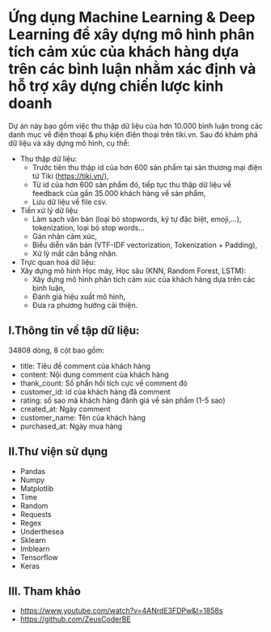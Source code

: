 # Ứng dụng Machine Learning & Deep Learning để xây dựng mô hình phân tích cảm xúc của khách hàng dựa trên các bình luận nhằm xác định và hỗ trợ xây dựng chiến lược kinh doanh
Dự án này bao gồm việc thu thập dữ liệu của hơn 10.000 bình luận trong các danh mục về điện thoại & phụ kiện điện thoại trên tiki.vn. Sau đó khám phá dữ liệu và xây dựng mô hình, cụ thể:
- Thu thập dữ liệu:
  + Trước tiên thu thập id của hơn 600 sản phẩm tại sàn thương mại điện tử Tiki (https://tiki.vn/),
  + Từ id của hơn 600 sản phẩm đó, tiếp tục thu thập dữ liệu về feedback của gần 35.000 khách hàng về sản phẩm,
  + Lưu dữ liệu về file csv.
- Tiền xử lý dữ liệu
  + Làm sạch văn bản (loại bỏ stopwords, ký tự đặc biệt, emoji,…), tokenization, loại bỏ stop words...
  + Gán nhãn cảm xúc,
  + Biểu diễn văn bản (VTF-IDF vectorization, Tokenization + Padding),
  + Xử lý mất cân bằng nhãn.
- Trực quan hoá dữ liệu:
- Xây dựng mô hình Học máy, Học sâu (KNN, Random Forest, LSTM):
  + Xây dựng mô hình phân tích cảm xúc của khách hàng dựa trên các bình luận,
  + Đánh giá hiệu xuất mô hình,
  + Đưa ra phương hướng cải thiện.
## I.Thông tin về tập dữ liệu:
34808 dòng,
8 cột bao gồm:
- title: Tiêu đề comment của khách hàng
- content: Nội dung comment của khách hàng
- thank_count: Số phẩn hồi tích cực về comment đó
- customer_id: id của khách hàng đã comment
- rating: số sao mà khách hàng đánh giá về sản phẩm (1-5 sao)
- created_at: Ngày comment
- customer_name: Tên của khách hàng
- purchased_at: Ngày mua hàng
## II.Thư viện sử dụng
- Pandas
- Numpy
- Matplotlib
- Time
- Random
- Requests
- Regex
- Underthesea
- Sklearn
- Imblearn
- Tensorflow
- Keras
## III. Tham khảo
- https://www.youtube.com/watch?v=4ANrdE3FDPw&t=1858s
- https://github.com/ZeusCoderBE

